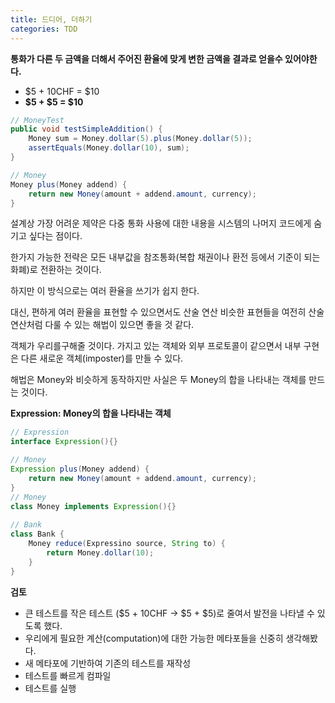 ```yaml
---
title: 드디어, 더하기
categories: TDD
---
```




**통화가 다른 두 금액을 더해서 주어진 환율에 맞게 변한 금액을 결과로 얻을수 있어야한다.**

* $5 + 10CHF = $10
* **$5 + $5 = $10**



```java
// MoneyTest
public void testSimpleAddition() {
    Money sum = Money.dollar(5).plus(Money.dollar(5));
    assertEquals(Money.dollar(10), sum);
}

// Money
Money plus(Money addend) {
    return new Money(amount + addend.amount, currency);
}
```

설계상 가장 어려운 제약은 다중 통화 사용에 대한 내용을 시스템의 나머지 코드에게 숨기고 싶다는 점이다.

한가지 가능한 전략은 모든 내부값을 참조통화(복합 채권이나 환전 등에서 기준이 되는 화폐)로 전환하는 것이다.

하지만 이 방식으로는 여러 환율을 쓰기가 쉽지 한다.

대신, 편하게 여러 환율을 표현할 수 있으면서도 산술 연산 비슷한 표현들을 여전히 산술 연산처럼 다룰 수 있는 해법이 있으면 좋을 것 같다.

객체가 우리를구해줄 것이다. 가지고 있는 객체와 외부 프로토콜이 같으면서 내부 구현은 다른 새로운 객체(imposter)를 만들 수 있다.

해법은 Money와 비슷하게 동작하지만 사실은 두 Money의 합을 나타내는 객체를 만드는 것이다.



**Expression: Money의 합을 나타내는 객체**

```java
// Expression
interface Expression(){}

// Money
Expression plus(Money addend) {
    return new Money(amount + addend.amount, currency);
}
// Money
class Money implements Expression(){}
    
// Bank
class Bank {
    Money reduce(Expressino source, String to) {
        return Money.dollar(10);
    }
}
```



**검토**

* 큰 테스트를 작은 테스트 ($5 + 10CHF -> $5 + $5)로 줄여서 발전을 나타낼 수 있도록 했다.
* 우리에게 필요한 계산(computation)에 대한 가능한 메타포들을 신중히 생각해봤다.
* 새 메타포에 기반하여 기존의 테스트를 재작성
* 테스트를 빠르게 컴파일
* 테스트를 실행